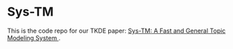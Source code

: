 # Sys-TM

This is the code repo for our TKDE paper: [Sys-TM: A Fast and General Topic Modeling System
](https://ieeexplore.ieee.org/abstract/document/8917682). 
